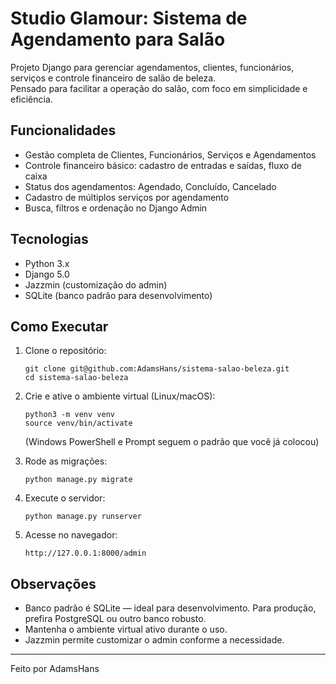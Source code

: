 # Studio Glamour: Sistema de Agendamento para Salão

Projeto Django para gerenciar agendamentos, clientes, funcionários, serviços e controle financeiro de salão de beleza.  
Pensado para facilitar a operação do salão, com foco em simplicidade e eficiência.

## Funcionalidades

- Gestão completa de Clientes, Funcionários, Serviços e Agendamentos  
- Controle financeiro básico: cadastro de entradas e saídas, fluxo de caixa  
- Status dos agendamentos: Agendado, Concluído, Cancelado  
- Cadastro de múltiplos serviços por agendamento  
- Busca, filtros e ordenação no Django Admin  

## Tecnologias

- Python 3.x  
- Django 5.0  
- Jazzmin (customização do admin)  
- SQLite (banco padrão para desenvolvimento)  

## Como Executar

1. Clone o repositório:  

       git clone git@github.com:AdamsHans/sistema-salao-beleza.git  
       cd sistema-salao-beleza  

2. Crie e ative o ambiente virtual (Linux/macOS):  

       python3 -m venv venv  
       source venv/bin/activate  

   (Windows PowerShell e Prompt seguem o padrão que você já colocou)

3. Rode as migrações:  

       python manage.py migrate  

4. Execute o servidor:  

       python manage.py runserver  

5. Acesse no navegador:  

       http://127.0.0.1:8000/admin  

## Observações

- Banco padrão é SQLite — ideal para desenvolvimento. Para produção, prefira PostgreSQL ou outro banco robusto.  
- Mantenha o ambiente virtual ativo durante o uso.  
- Jazzmin permite customizar o admin conforme a necessidade.  

---

Feito por AdamsHans
